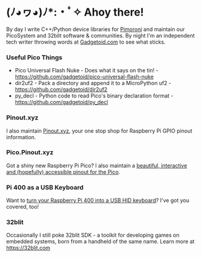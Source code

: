 # (ﾉ◕ヮ◕)ﾉ*:・ﾟ✧ Ahoy there!

By day I write C++/Python device libraries for [Pimoroni](https://github.com/pimoroni/) and maintain our PicoSystem and 32blit software & communities. By night I'm an independent tech writer throwing words at [Gadgetoid.com](https://www.gadgetoid.com/) to see what sticks.

### Useful Pico Things

* Pico Universal Flash Nuke - Does what it says on the tin! - https://github.com/gadgetoid/pico-universal-flash-nuke
* dir2uf2 - Pack a directory and append it to a MicroPython uf2 - https://github.com/gadgetoid/dir2uf2
* py_decl - Python code to read Pico's binary declaration format - https://github.com/gadgetoid/py_decl

### Pinout.xyz

I also maintain [Pinout.xyz](https://pinout.xyz), your one stop shop for Raspberry Pi GPIO pinout information.

### Pico.Pinout.xyz

Got a shiny new Raspberry Pi Pico? I also maintain a [beautiful, interactive and (hopefully) accessible pinout for the Pico](https://pico.pinout.xyz/).

### Pi 400 as a USB Keyboard

Want to [turn your Raspberry Pi 400 into a USB HID keyboard](https://github.com/Gadgetoid/pi400kb)? I've got you covered, too!

### 32blit

Occasionally I still poke 32blit SDK - a toolkit for developing games on embedded systems, born from a handheld of the same name. Learn more at https://32blit.com

